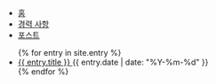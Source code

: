 ---
---
<!-- seo를 대비하여 하위 페이지로 이동하는 링크들을 넣어줘야 함 -->
<nav aria-label="사이트 네비게이션">
  <ul>
    <li><a href="/" title="home">홈</a></li>
    <li><a href="/career" title="career">경력 사항</a></li>
    <li><a href="/entries" title="posts">포스트</a></li>
  </ul>
</nav>

<nav aria-label="포스트 목록">
  <ul>
    {% for entry in site.entry %}
    <li>
      <a href="{{ entry.url }}" title="{{ entry.title }}">
        {{ entry.title }}
      </a>
      <time datetime="{{ entry.date | date_to_xmlschema }}">
        {{ entry.date | date: "%Y-%m-%d" }}
      </time>
    </li>
    {% endfor %}
  </ul>
</nav>